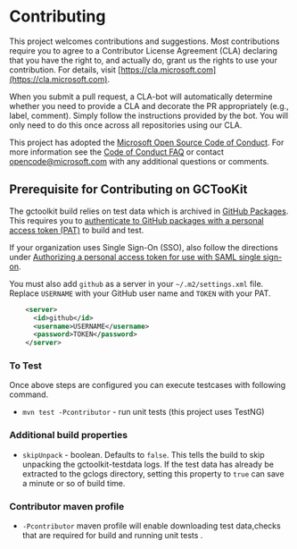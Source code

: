 # Contributing

This project welcomes contributions and suggestions. Most contributions require you to
agree to a Contributor License Agreement (CLA) declaring that you have the right to,
and actually do, grant us the rights to use your contribution. For details, visit
[https://cla.microsoft.com](https://cla.microsoft.com).

When you submit a pull request, a CLA-bot will automatically determine whether you need
to provide a CLA and decorate the PR appropriately (e.g., label, comment). Simply follow the
instructions provided by the bot. You will only need to do this once across all repositories using our CLA.

This project has adopted the [Microsoft Open Source Code of Conduct](https://opensource.microsoft.com/codeofconduct/).
For more information see the [Code of Conduct FAQ](https://opensource.microsoft.com/codeofconduct/faq/)
or contact [opencode@microsoft.com](mailto:opencode@microsoft.com) with any additional questions or comments.


## Prerequisite for Contributing on  GCTooKit

The gctoolkit build relies on test data which is archived in [GitHub Packages](https://docs.github.com/en/packages/working-with-a-github-packages-registry/working-with-the-apache-maven-registry). This requires you to [authenticate to GitHub packages with a personal access token (PAT)](https://docs.github.com/en/packages/working-with-a-github-packages-registry/working-with-the-apache-maven-registry#authenticating-with-a-personal-access-token) to build and test.

If your organization uses Single Sign-On (SSO), also follow the directions under [Authorizing a personal access token for use with SAML single sign-on](https://docs.github.com/en/github/authenticating-to-github/authenticating-with-saml-single-sign-on/authorizing-a-personal-access-token-for-use-with-saml-single-sign-on).

You must also add `github` as a server in your `~/.m2/settings.xml` file. Replace `USERNAME` with your GitHub user name and `TOKEN` with your PAT.

```xml
    <server>
      <id>github</id>
      <username>USERNAME</username>
      <password>TOKEN</password>
    </server>
```

### To Test

Once above steps are configured you can execute testcases with following command.

* `mvn test -Pcontributor` - run unit tests (this project uses TestNG)

### Additional build properties
* `skipUnpack` - boolean. Defaults to `false`. This tells the build to skip unpacking the gctoolkit-testdata logs.
  If the test data has already be extracted to the gclogs directory, setting this property to `true` can save
  a minute or so of build time.

### Contributor maven profile
* `-Pcontributor` maven profile will  enable downloading test data,checks that are required for build and running unit tests .
  
